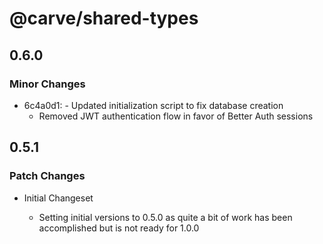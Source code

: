 # @carve/shared-types

## 0.6.0

### Minor Changes

- 6c4a0d1: - Updated initialization script to fix database creation
  - Removed JWT authentication flow in favor of Better Auth sessions

## 0.5.1

### Patch Changes

- Initial Changeset

  - Setting initial versions to 0.5.0 as quite a bit of work has been accomplished but is not ready for 1.0.0
